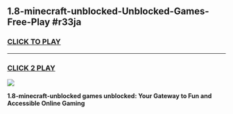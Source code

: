 
## 1.8-minecraft-unblocked-Unblocked-Games-Free-Play #r33ja
<h3>
<a href="https://us.freeplayer.one?title=1.8-minecraft-unblocked&ref=9M">CLICK TO PLAY</a></h3>
<hr>

<h3>
<a href="https://us.freeplayer.one?title=1.8-minecraft-unblocked&ref=9M">CLICK 2 PLAY</a>
  
</h3>

<a href="https://us.freeplayer.one?title=1.8-minecraft-unblocked&ref=9M"><img src="https://clearcache.store/games.png"></a>


**1.8-minecraft-unblocked games unblocked: Your Gateway to Fun and Accessible Online Gaming**
